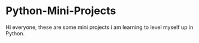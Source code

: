 # Python-Mini-Projects
Hi everyone, these are some mini projects i am learning to level myself up in Python.
